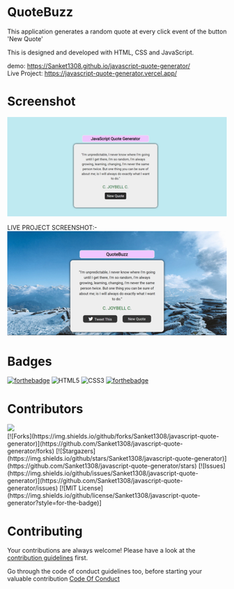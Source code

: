 ﻿# QuoteBuzz

This application generates a random quote at every click event of the button 'New Quote'

This is designed and developed with HTML, CSS and JavaScript.

demo: https://Sanket1308.github.io/javascript-quote-generator/
<br>
Live Project: https://javascript-quote-generator.vercel.app/

# Screenshot

![image](./images/screenshot.jpeg)

LIVE PROJECT SCREENSHOT:-
![screenshot](./images/screenshot-live-prjct.png) 

# Badges

[![forthebadge](https://forthebadge.com/images/badges/made-with-javascript.svg)](https://forthebadge.com)
![HTML5](https://img.shields.io/badge/html5-%23E34F26.svg?style=for-the-badge&logo=html5&logoColor=white)
![CSS3](https://img.shields.io/badge/css3-%231572B6.svg?style=for-the-badge&logo=css3&logoColor=white)
[![forthebadge](http://forthebadge.com/images/badges/built-with-love.svg)](http://forthebadge.com)

# Contributors
<a href="https://github.com/Sanket1308/javascript-quote-generator/graphs/contributors">
  <img src="https://contrib.rocks/image?repo=Sanket1308/javascript-quote-generator" />
</a> <br>
[![Forks](https://img.shields.io/github/forks/Sanket1308/javascript-quote-generator)](https://github.com/Sanket1308/javascript-quote-generator/forks)
[![Stargazers](https://img.shields.io/github/stars/Sanket1308/javascript-quote-generator)](https://github.com/Sanket1308/javascript-quote-generator/stars)
[![Issues](https://img.shields.io/github/issues/Sanket1308/javascript-quote-generator)](https://github.com/Sanket1308/javascript-quote-generator/issues)
[![MIT License](https://img.shields.io/github/license/Sanket1308/javascript-quote-generator?style=for-the-badge)]

# Contributing

Your contributions are always welcome! Please have a look at the [contribution guidelines](CONTRIBUTING.md) first.

Go through the code of conduct guidelines too, before starting your valuable contribution [Code Of Conduct](/code-of-conduct.md)
